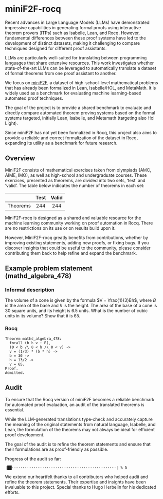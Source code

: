 # miniF2F-rocq

Recent advances in Large Language Models (LLMs) have demonstrated impressive capabilities in generating formal proofs
using interactive theorem provers (ITPs) such as Isabelle, Lean, and Rocq.
However, fundamental differences between these proof systems have led to the development of distinct datasets,
making it challenging to compare techniques designed for different proof assistants.

LLMs are particularly well-suited for translating between programming languages that share extensive resources.
This work investigates whether state-of-the-art LLMs can be leveraged to automatically translate a dataset of formal theorems from one proof assistant to another.

We focus on [miniF2F](https://github.com/facebookresearch/miniF2F),
a dataset of high-school-level mathematical problems that has already been formalized in Lean, Isabelle/HOL, and MetaMath.
It is widely used as a benchmark for evaluating machine learning-based automated proof techniques.

The goal of the project is to provide a shared benchmark to evaluate and directly compare automated theorem proving systems based on the formal systems targeted, initially Lean, Isabelle, and Metamath (targeting also Hol Light).

Since miniF2F has not yet been formalized in Rocq,
this project also aims to provide a reliable and correct formalization of the dataset in Rocq,
expanding its utility as a benchmark for future research.

## Overview

MiniF2F consists of mathematical exercises taken from olympiads (AMC, AIME, IMO), as well as high-school and undergraduate courses. These exercises, presented as theorems, are divided into two sets, ‘test’ and ‘valid’. The table below indicates the number of theorems in each set:

|          | Test | Valid |
|:--------:|:----:|:-----:|
| Theorems |  244 |  244  |

MiniF2F-rocq is designed as a shared and valuable resource for the machine learning community working on proof automation in Rocq. There are no restrictions on its use or on results build upon it.

However, MiniF2F-rocq greatly benefits from contributions, whether by improving existing statements, adding new proofs, or fixing bugs. If you discover insights that could be useful to the community, please consider contributing them back to help refine and expand the benchmark.

## Example problem statement (mathd_algebra_478)

### Informal description

The volume of a cone is given by the formula $V = \frac{1}{3}Bh$, where $B$ is the area of the base and $h$ is the height. The area of the base of a cone is 30 square units, and its height is 6.5 units. What is the number of cubic units in its volume? Show that it is 65.

### Rocq

```coq
Theorem mathd_algebra_478:
  forall (b h v : R),
  (0 < b /\ 0 < h /\ 0 < v) ->
  v = (1/3) * (b * h) ->
  b = 30 ->
  h = 13/2 ->
  v = 65.
Proof.
Admitted.
```

## Audit

To ensure that the Rocq version of miniF2F becomes a reliable benchmark for automated proof evaluation,
an audit of the translated theorems is essential.

While the LLM-generated translations type-check and accurately capture the meaning of the original statements from natural language, Isabelle, and Lean,
the formulation of the theorems may not always be ideal for efficient proof development.

The goal of the audit is to refine the theorem statements and ensure that their formulations are as proof-friendly as possible.

Progress of the audit so far:

`|██················································| % 5`

We extend our heartfelt thanks to all contributors who helped audit and refine the theorem statements.
Their expertise and insights have been invaluable to this project.
Special thanks to Hugo Herbelin for his dedicated efforts.
